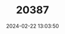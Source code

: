---
title: "20387"
category: "Sorex kozlovi"
draft: false
date: 2024-02-22 13:03:50
languages:
  English: ["Kozlov's Shrew"]
---